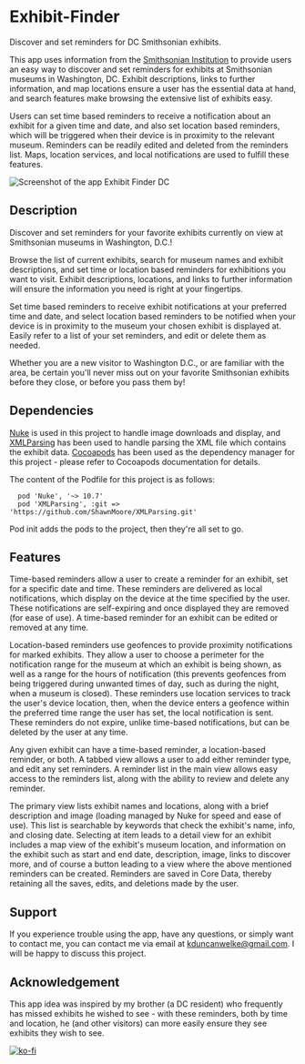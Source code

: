 # Exhibit-Finder
Discover and set reminders for DC Smithsonian exhibits.

This app uses information from the [Smithsonian Institution](https://www.si.edu/) to provide users an easy way to discover and set reminders for exhibits at Smithsonian museums in Washington, DC. Exhibit descriptions, links to further information, and map locations ensure a user has the essential data at hand, and search features make browsing the extensive list of exhibits easy.

Users can set time based reminders to receive a notification about an exhibit for a given time and date, and also set location based reminders, which will be triggered when their device is in proximity to the relevant museum. Reminders can be readily edited and deleted from the reminders list. Maps, location services, and local notifications are used to fulfill these features.

![Screenshot of the app Exhibit Finder DC](https://i.ibb.co/d6PSVg3/Screen-Shot-2020-08-10-at-2-45-04-PM.png)

## Description
Discover and set reminders for your favorite exhibits currently on view at Smithsonian museums in Washington, D.C.!

Browse the list of current exhibits, search for museum names and exhibit descriptions, and set time or location based reminders for exhibitions you want to visit. Exhibit descriptions, locations, and links to further information will ensure the information you need is right at your fingertips.

Set time based reminders to receive exhibit notifications at your preferred time and date, and select location based reminders to be notified when your device is in proximity to the museum your chosen exhibit is displayed at. Easily refer to a list of your set reminders, and edit or delete them as needed.

Whether you are a new visitor to Washington D.C., or are familiar with the area, be certain you'll never miss out on your favorite Smithsonian exhibits before they close, or before you pass them by!

## Dependencies
[Nuke](https://github.com/kean/Nuke) is used in this project to handle image downloads and display, and [XMLParsing](https://github.com/ShawnMoore/XMLParsing) has been used to handle parsing the XML file which contains the exhibit data. [Cocoapods](https://cocoapods.org) has been used as the dependency manager for this project - please refer to Cocoapods documentation for details.

The content of the Podfile for this project is as follows:
```
  pod 'Nuke', '~> 10.7'
  pod 'XMLParsing', :git => 'https://github.com/ShawnMoore/XMLParsing.git' 
```

Pod init adds the pods to the project, then they're all set to go.

## Features
Time-based reminders allow a user to create a reminder for an exhibit, set for a specific date and time. These reminders are delivered as local notifications, which display on the device at the time specified by the user. These notifications are self-expiring and once displayed they are removed (for ease of use). A time-based reminder for an exhibit can be edited or removed at any time.

Location-based reminders use geofences to provide proximity notifications for marked exhibits. They allow a user to choose a perimeter for the notification range for the museum at which an exhibit is being shown, as well as a range for the hours of notification (this prevents geofences from being triggered during unwanted times of day, such as during the night, when a museum is closed). These reminders use location services to track the user's device location, then, when the device enters a geofence within the preferred time range the user has set, the local notification is sent. These reminders do not expire, unlike time-based notifications, but can be deleted by the user at any time. 

Any given exhibit can have a time-based reminder, a location-based reminder, or both. A tabbed view allows a user to add either reminder type, and edit any set reminders. A reminder list in the main view allows easy access to the reminders list, along with the ability to review and delete any reminder. 

The primary view lists exhibit names and locations, along with a brief description and image (loading managed by Nuke for speed and ease of use). This list is searchable by keywords that check the exhibit's name, info, and closing date. Selecting at item leads to a detail view for an exhibit includes a map view of the exhibit's museum location, and information on the exhibit such as start and end date, description, image, links to discover more, and of course a button leading to a view where the above mentioned reminders can be created. Reminders are saved in Core Data, thereby retaining all the saves, edits, and deletions made by the user. 

## Support
If you experience trouble using the app, have any questions, or simply want to contact me, you can contact me via email at kduncanwelke@gmail.com. I will be happy to discuss this project.

## Acknowledgement
This app idea was inspired by my brother (a DC resident) who frequently has missed exhibits he wished to see - with these reminders, both by time and location, he (and other visitors) can more easily ensure they see exhibits they wish to see.

[![ko-fi](https://ko-fi.com/img/githubbutton_sm.svg)](https://ko-fi.com/S6S03G1HT)
